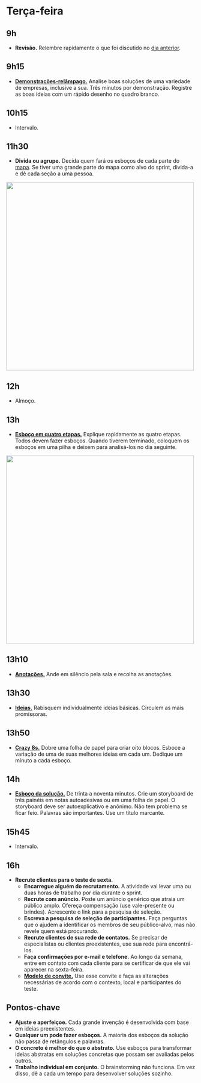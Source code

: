 # Terça-feira

## 9h
- **Revisão.** Relembre rapidamente o que foi discutido no [dia anterior](../segunda/Agenda.md).

## 9h15
- [**Demonstrações-relâmpago.**](./Demonstracoes-relampago.md) Analise boas soluções de uma variedade de empresas, inclusive a sua. Três minutos por demonstração. Registre as boas ideias com um rápido desenho no quadro branco.

## 10h15
- Intervalo.

## 11h30
- **Divida ou agrupe.** Decida quem fará os esboços de cada parte do [mapa](../segunda/Agenda.md#10h30). Se tiver uma grande parte do mapa como alvo do sprint, divida-a e dê cada seção a uma pessoa.

<img src="https://i.imgur.com/K9PRhcE.jpg" width="500">

## 12h
- Almoço.

## 13h
- [**Esboço em quatro etapas.**](./Esboco-em-quatro-etapas.md) Explique rapidamente as quatro etapas. Todos devem fazer esboços. Quando tiverem terminado, coloquem os esboços em uma pilha e deixem para analisá-los no dia seguinte.

<img src="https://i.imgur.com/Pos6e4o.jpg" width="500">

## 13h10
- [**Anotações.**](./Esboco-em-quatro-etapas.md#1-anotações-20-min) Ande em silêncio pela sala e recolha as anotações.

## 13h30
- [**Ideias.**](./Esboco-em-quatro-etapas.md#2-ideias-20-min) Rabisquem individualmente ideias básicas. Circulem as mais promissoras.

## 13h50
- [**Crazy 8s.**](./Esboco-em-quatro-etapas.md#3-crazy-8s-10-min) Dobre uma folha de papel para criar oito blocos. Esboce a variação de uma de suas melhores ideias em cada um. Dedique um minuto a cada esboço.

## 14h
- [**Esboço da solução.**](./Esboco-em-quatro-etapas.md#4-esboço-da-solução-90-min) De trinta a noventa minutos. Crie um storyboard de três painéis em notas autoadesivas ou em uma folha de papel. O storyboard deve ser autoexplicativo e anônimo. Não tem problema se ficar feio. Palavras são importantes. Use um título marcante.

## 15h45
- Intervalo.

## 16h
- **Recrute clientes para o teste de sexta.**
  - **Encarregue alguém do recrutamento.** A atividade vai levar uma ou duas horas de trabalho por dia durante o sprint.
  - **Recrute com anúncio.** Poste um anúncio genérico que atraia um público amplo. Ofereça compensação (use vale-presente ou brindes). Acrescente o link para a pesquisa de seleção.
  - **Escreva a pesquisa de seleção de participantes.** Faça perguntas que o ajudem a identificar os membros de seu público-alvo, mas não revele quem está procurando.
  - **Recrute clientes de sua rede de contatos.** Se precisar de especialistas ou clientes preexistentes, use sua rede para encontrá-los.
  - **Faça confirmações por e-mail e telefone.** Ao longo da semana, entre em contato com cada cliente para se certificar de que ele vai aparecer na sexta-feira.
  - [**Modelo de convite.**](https://codepen.io/anon/pen/OwjoeM) Use esse convite e faça as alterações necessárias de acordo com o contexto, local e participantes do teste.

## Pontos-chave
- **Ajuste e aperfeiçoe.** Cada grande invenção é desenvolvida com base em ideias preexistentes. 
- **Qualquer um pode fazer esboços.** A maioria dos esboços da solução não passa de retângulos e palavras.
- **O concreto é melhor do que o abstrato.** Use esboços para transformar ideias abstratas em soluções concretas que possam ser avaliadas pelos outros.
- **Trabalho individual em conjunto.** O brainstorming não funciona. Em vez disso, dê a cada um tempo para desenvolver soluções sozinho.
